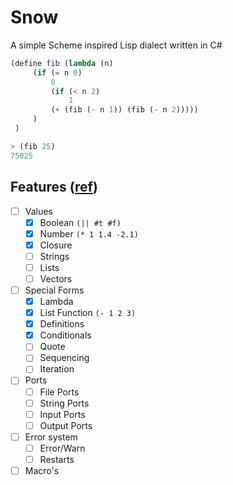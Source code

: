 ﻿# Snow

A simple Scheme inspired Lisp dialect written in C#

```scheme
(define fib (lambda (n) 
     (if (= n 0)
         0
         (if (< n 2) 
             1 
         (+ (fib (- n 1)) (fib (- n 2)))))
     )
 )

> (fib 25)
75025
```

## Features ([ref](https://groups.csail.mit.edu/mac/ftpdir/scheme-7.4/doc-html/scheme_toc.html))

- [ ] Values
  - [x] Boolean `(|| #t #f)`
  - [x] Number `(* 1 1.4 -2.1)`
  - [x] Closure 
  - [ ] Strings
  - [ ] Lists
  - [ ] Vectors
- [ ] Special Forms
  - [x] Lambda
  - [x] List Function `(- 1 2 3)`
  - [x] Definitions
  - [x] Conditionals
  - [ ] Quote
  - [ ] Sequencing
  - [ ] Iteration
- [ ] Ports
  - [ ] File Ports
  - [ ] String Ports
  - [ ] Input Ports
  - [ ] Output Ports
- [ ] Error system
  - [ ] Error/Warn
  - [ ] Restarts
- [ ] Macro's

